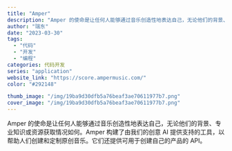 ```yaml
---
title: "Amper"
description: "Amper 的使命是让任何人能够通过音乐创造性地表达自己，无论他们的背景、专业知识或资源获取情况如何。Amper 构建了"
author: "瑞东"
date: "2023-03-30"
tags:
  - "代码"
  - "开发"
  - "编程"
categories: 代码开发
series: "application"
website_link: "https://score.ampermusic.com/"
color: "#292148"

thumb_image: "/img/19ba9d30dfb5a76beaf3ae70611977b7.png"
cover_image: "/img/19ba9d30dfb5a76beaf3ae70611977b7.png"
---
```


Amper 的使命是让任何人能够通过音乐创造性地表达自己，无论他们的背景、专业知识或资源获取情况如何。Amper 构建了由我们的创意 AI 提供支持的工具，以帮助人们创建和定制原创音乐。它们还提供可用于创建自己的产品的 API。 
